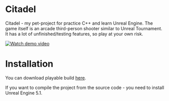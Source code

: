 # Citadel
Citadel - my pet-project for practice C++ and learn Unreal Engine. The game itself is an arcade third-person shooter similar to Unreal Tournament.
It has a lot of unfinished/testing features, so play at your own risk.

[![Watch demo video](https://img.youtube.com/vi/_jtbji4XGUc/maxresdefault.jpg)](https://youtu.be/nmktIocTjtU)

# Installation
You can download playable build [here](https://disk.yandex.ru/d/biHK881hoa0Hog).

If you want to compile the project from the source code - you need to install Unreal Engine 5.1.
